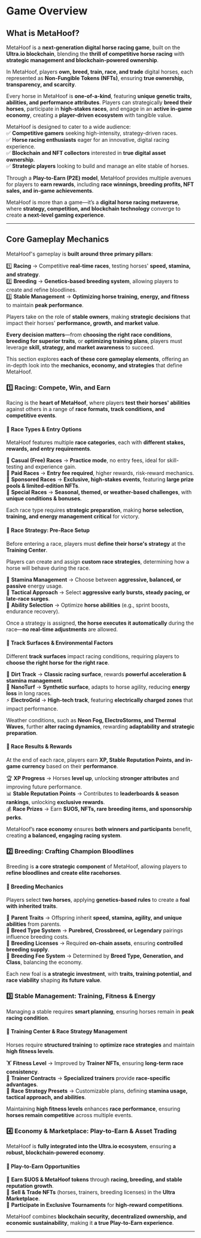 # Game Overview <!-- {docsify-ignore} -->

## What is MetaHoof?

MetaHoof is a **next-generation digital horse racing game**, built on the **Ultra.io blockchain**, blending the **thrill of competitive horse racing** with **strategic management and blockchain-powered ownership**.

In MetaHoof, players **own, breed, train, race, and trade** digital horses, each represented as **Non-Fungible Tokens (NFTs)**, ensuring **true ownership, transparency, and scarcity**.

Every horse in MetaHoof is **one-of-a-kind**, featuring **unique genetic traits, abilities, and performance attributes**. Players can strategically **breed their horses**, participate in **high-stakes races**, and engage in an **active in-game economy**, creating a **player-driven ecosystem** with tangible value.

MetaHoof is designed to cater to a wide audience:  
✅ **Competitive gamers** seeking high-intensity, strategy-driven races.  
✅ **Horse racing enthusiasts** eager for an innovative, digital racing experience.  
✅ **Blockchain and NFT collectors** interested in **true digital asset ownership**.  
✅ **Strategic players** looking to build and manage an elite stable of horses.

Through a **Play-to-Earn (P2E) model**, MetaHoof provides multiple avenues for players to **earn rewards**, including **race winnings, breeding profits, NFT sales, and in-game achievements**.

MetaHoof is more than a game—it’s a **digital horse racing metaverse**, where **strategy, competition, and blockchain technology** converge to create **a next-level gaming experience**.

---

## Core Gameplay Mechanics

MetaHoof's gameplay is **built around three primary pillars**:

1️⃣ **Racing** → Competitive **real-time races**, testing horses' **speed, stamina, and strategy**.  
2️⃣ **Breeding** → **Genetics-based breeding system**, allowing players to create and refine bloodlines.  
3️⃣ **Stable Management** → **Optimizing horse training, energy, and fitness** to maintain **peak performance**.

Players take on the role of **stable owners**, making **strategic decisions** that impact their horses' **performance, growth, and market value**.

**Every decision matters**—from **choosing the right race conditions**, **breeding for superior traits**, or **optimizing training plans**, players must leverage **skill, strategy, and market awareness** to succeed.

This section explores **each of these core gameplay elements**, offering an in-depth look into the **mechanics, economy, and strategies** that define MetaHoof.

### 1️⃣ Racing: Compete, Win, and Earn
Racing is the **heart of MetaHoof**, where players **test their horses' abilities** against others in a range of **race formats, track conditions, and competitive events**.

#### 📌 Race Types & Entry Options
MetaHoof features multiple **race categories**, each with **different stakes, rewards, and entry requirements**.

🔹 **Casual (Free) Races** → **Practice mode**, no entry fees, ideal for skill-testing and experience gain.  
🔹 **Paid Races** → **Entry fee required**, higher rewards, risk-reward mechanics.  
🔹 **Sponsored Races** → **Exclusive, high-stakes events**, featuring **large prize pools & limited-edition NFTs**.  
🔹 **Special Races** → **Seasonal, themed, or weather-based challenges**, with **unique conditions & bonuses**.

Each race type requires **strategic preparation**, making **horse selection, training, and energy management critical** for victory.

#### 📌 Race Strategy: Pre-Race Setup
Before entering a race, players must **define their horse's strategy** at the **Training Center**.

Players can create and assign **custom race strategies**, determining how a horse will behave during the race.

🔹 **Stamina Management** → Choose between **aggressive, balanced, or passive** energy usage.  
🔹 **Tactical Approach** → Select **aggressive early bursts, steady pacing, or late-race surges**.  
🔹 **Ability Selection** → Optimize **horse abilities** (e.g., sprint boosts, endurance recovery).

Once a strategy is assigned, **the horse executes it automatically** during the race—**no real-time adjustments** are allowed.

#### 📌 Track Surfaces & Environmental Factors
Different **track surfaces** impact racing conditions, requiring players to **choose the right horse for the right race**.

🏇 **Dirt Track** → **Classic racing surface**, rewards **powerful acceleration & stamina management**.  
🌱 **NanoTurf** → **Synthetic surface**, adapts to horse agility, reducing **energy loss** in long races.  
⚡ **ElectroGrid** → **High-tech track**, featuring **electrically charged zones** that impact performance.

Weather conditions, such as **Neon Fog, ElectroStorms, and Thermal Waves**, further **alter racing dynamics**, rewarding **adaptability and strategic preparation**.

#### 📌 Race Results & Rewards
At the end of each race, players earn **XP, Stable Reputation Points, and in-game currency** based on their **performance**.

🏆 **XP Progress** → Horses **level up**, unlocking **stronger attributes** and improving future performance.  
📊 **Stable Reputation Points** → Contributes to **leaderboards & season rankings**, unlocking **exclusive rewards**.  
💰 **Race Prizes** → Earn **$UOS, NFTs, rare breeding items, and sponsorship perks**.

MetaHoof’s **race economy** ensures **both winners and participants** benefit, creating **a balanced, engaging racing system**.

### 2️⃣ Breeding: Crafting Champion Bloodlines
Breeding is **a core strategic component** of MetaHoof, allowing players to **refine bloodlines and create elite racehorses**.

#### 📌 Breeding Mechanics
Players select **two horses**, applying **genetics-based rules** to create a **foal with inherited traits**.

🔹 **Parent Traits** → Offspring inherit **speed, stamina, agility, and unique abilities** from parents.  
🔹 **Breed Type System** → **Purebred, Crossbreed, or Legendary** pairings influence breeding costs.  
🔹 **Breeding Licenses** → Required **on-chain assets**, ensuring **controlled breeding supply**.  
🔹 **Breeding Fee System** → Determined by **Breed Type, Generation, and Class**, balancing the economy.

Each new foal is **a strategic investment**, with **traits, training potential, and race viability** shaping **its future value**.

### 3️⃣ Stable Management: Training, Fitness & Energy
Managing a stable requires **smart planning**, ensuring horses remain in **peak racing condition**.

#### 📌 Training Center & Race Strategy Management
Horses require **structured training** to **optimize race strategies** and maintain **high fitness levels**.

🏋 **Fitness Level** → Improved by **Trainer NFTs**, ensuring **long-term race consistency**.  
🎯 **Trainer Contracts** → **Specialized trainers** provide **race-specific advantages**.  
📝 **Race Strategy Presets** → Customizable plans, defining **stamina usage, tactical approach, and abilities**.

Maintaining **high fitness levels** enhances **race performance**, ensuring **horses remain competitive** across multiple events.

### 4️⃣ Economy & Marketplace: Play-to-Earn & Asset Trading
MetaHoof is **fully integrated into the Ultra.io ecosystem**, ensuring **a robust, blockchain-powered economy**.

#### 📌 Play-to-Earn Opportunities
🔹 **Earn $UOS & MetaHoof tokens** through **racing, breeding, and stable reputation growth**.  
🔹 **Sell & Trade NFTs** (horses, trainers, breeding licenses) in the **Ultra Marketplace**.  
🔹 **Participate in Exclusive Tournaments** for **high-reward competitions**.

MetaHoof combines **blockchain security, decentralized ownership, and economic sustainability**, making it **a true Play-to-Earn experience**.

---
